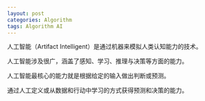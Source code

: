 ```yaml
---
layout: post
categories: Algorithm
tags: Algorithm AI
---
```


人工智能（Artifact Intelligent）是通过机器来模拟人类认知能力的技术。

人工智能涉及很广，涵盖了感知、学习、推理与决策等方面的能力。

人工智能最核心的能力就是根据给定的输入做出判断或预测。

通过人工定义或从数据和行动中学习的方式获得预测和决策的能力。